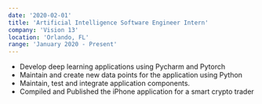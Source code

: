 ```yaml
---
date: '2020-02-01'
title: 'Artificial Intelligence Software Engineer Intern'
company: 'Vision 13'
location: 'Orlando, FL'
range: 'January 2020 - Present'
---
```


- Develop deep learning applications using Pycharm and Pytorch
- Maintain and create new data points for the application using Python
- Maintain, test and integrate application components.
- Compiled and Published the iPhone application for a smart crypto trader